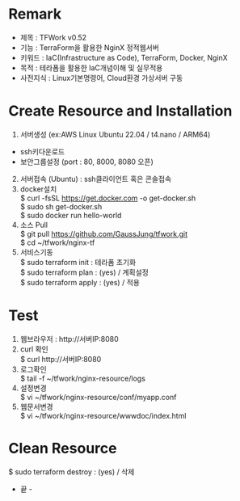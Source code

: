 # Remark  
- 제목 : TFWork v0.52   
- 기능 : TerraForm을 활용한 NginX 정적웹서버
- 키워드 : IaC(Infrastructure as Code), TerraForm, Docker, NginX
- 목적 : 테라폼을 활용한 IaC개념이해 및 실무적용
- 사전지식 : Linux기본명령어, Cloud환경 가상서버 구동 

# Create Resource and Installation  
1) 서버생성 (ex:AWS Linux Ubuntu 22.04 / t4.nano / ARM64)
- ssh키다운로드
- 보안그룹설정 (port : 80, 8000, 8080 오픈)
2) 서버접속 (Ubuntu) : ssh클라이언트 혹은 콘솔접속 
3) docker설치 	
$ curl -fsSL https://get.docker.com -o get-docker.sh	 
$ sudo sh get-docker.sh		
$ sudo docker run hello-world	
3) 소스 Pull  	
$ git pull https://github.com/GaussJung/tfwork.git 	 
$ cd ~/tfwork/nginx-tf 	
4) 서비스기동		
$ sudo terraform init  : 테라폼 초기화			
$ sudo terraform plan  : (yes) / 계획설정		
$ sudo terraform apply : (yes) / 적용		

# Test   
1) 웹브라우저 : http://서버IP:8080	
2) curl 확인  			
$ curl http://서버IP:8080	
2) 로그확인 			
$ tail -f ~/tfwork/nginx-resource/logs	
3) 설정변경			
$ vi ~/tfwork/nginx-resource/conf/myapp.conf 	
4) 웹문서변경			
$ vi ~/tfwork/nginx-resource/wwwdoc/index.html	  
   
# Clean Resource    		
$ sudo terraform destroy : (yes) / 삭제  

- 끝 - 
